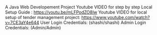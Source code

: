 A Java Web Developement Project
Youtube VIDEO for step by step Local Setup Guide : https://youtu.be/mLFPodZO8Iw
Youtube VIDEO for local setup of tender management project: https://www.youtube.com/watch?v=7CE3aY4e644
User Login Credentials: (shashi/shashi)
Admin Login Credentials: (Admin/Admin)
